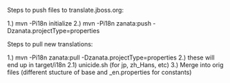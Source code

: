 

Steps to push files to translate.jboss.org:


1.) mvn -Pi18n initialize
2.) mvn -Pi18n zanata:push -Dzanata.projectType=properties


Steps to pull new translations:

1.) mvn -Pi18n zanata:pull -Dzanata.projectType=properties
2.) these will end up in target/i18n
2.1) unicide.sh (for jp, zh_Hans, etc)
3.) Merge into orig files (different stucture of base and _en.properties for constants)


